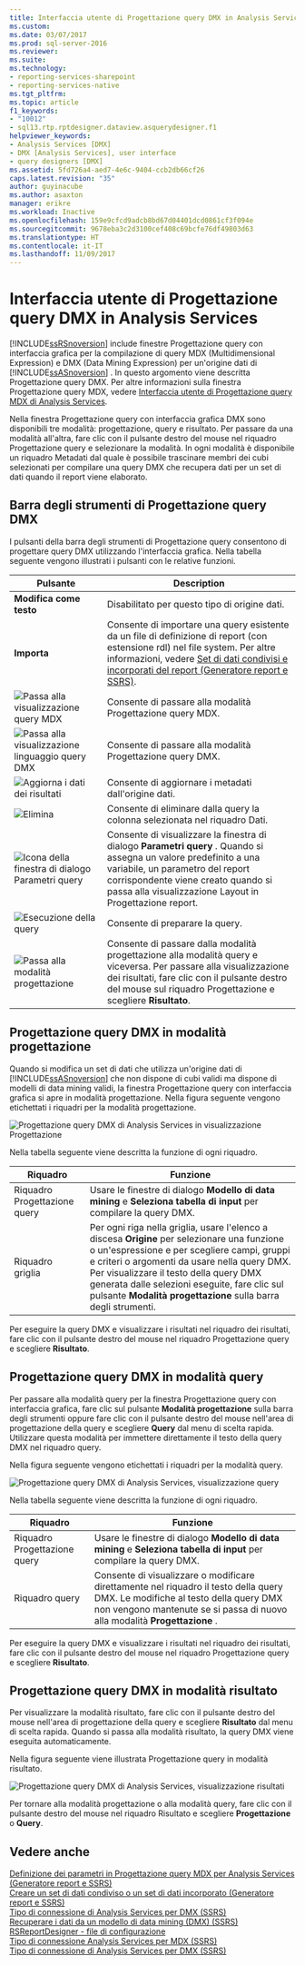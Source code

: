 ```yaml
---
title: Interfaccia utente di Progettazione query DMX in Analysis Services | Microsoft Docs
ms.custom: 
ms.date: 03/07/2017
ms.prod: sql-server-2016
ms.reviewer: 
ms.suite: 
ms.technology:
- reporting-services-sharepoint
- reporting-services-native
ms.tgt_pltfrm: 
ms.topic: article
f1_keywords:
- "10012"
- sql13.rtp.rptdesigner.dataview.asquerydesigner.f1
helpviewer_keywords:
- Analysis Services [DMX]
- DMX [Analysis Services], user interface
- query designers [DMX]
ms.assetid: 5fd726a4-aed7-4e6c-9404-ccb2db66cf26
caps.latest.revision: "35"
author: guyinacube
ms.author: asaxton
manager: erikre
ms.workload: Inactive
ms.openlocfilehash: 159e9cfcd9adcb8bd67d04401dcd0861cf3f094e
ms.sourcegitcommit: 9678eba3c2d3100cef408c69bcfe76df49803d63
ms.translationtype: HT
ms.contentlocale: it-IT
ms.lasthandoff: 11/09/2017
---
```

# <a name="analysis-services-dmx-query-designer-user-interface"></a>Interfaccia utente di Progettazione query DMX in Analysis Services
  [!INCLUDE[ssRSnoversion](../../includes/ssrsnoversion-md.md)] include finestre Progettazione query con interfaccia grafica per la compilazione di query MDX (Multidimensional Expression) e DMX (Data Mining Expression) per un'origine dati di [!INCLUDE[ssASnoversion](../../includes/ssasnoversion-md.md)] . In questo argomento viene descritta Progettazione query DMX. Per altre informazioni sulla finestra Progettazione query MDX, vedere [Interfaccia utente di Progettazione query MDX di Analysis Services](../../reporting-services/report-data/analysis-services-mdx-query-designer-user-interface.md).  
  
 Nella finestra Progettazione query con interfaccia grafica DMX sono disponibili tre modalità: progettazione, query e risultato. Per passare da una modalità all'altra, fare clic con il pulsante destro del mouse nel riquadro Progettazione query e selezionare la modalità. In ogni modalità è disponibile un riquadro Metadati dal quale è possibile trascinare membri dei cubi selezionati per compilare una query DMX che recupera dati per un set di dati quando il report viene elaborato.  
  
## <a name="graphical-dmx-query-designer-toolbar"></a>Barra degli strumenti di Progettazione query DMX  
 I pulsanti della barra degli strumenti di Progettazione query consentono di progettare query DMX utilizzando l'interfaccia grafica. Nella tabella seguente vengono illustrati i pulsanti con le relative funzioni.  
  
|Pulsante|Description|  
|------------|-----------------|  
|**Modifica come testo**|Disabilitato per questo tipo di origine dati.|  
|**Importa**|Consente di importare una query esistente da un file di definizione di report (con estensione rdl) nel file system. Per altre informazioni, vedere [Set di dati condivisi e incorporati del report &#40;Generatore report e SSRS&#41;](../../reporting-services/report-data/report-embedded-datasets-and-shared-datasets-report-builder-and-ssrs.md).|  
|![Passa alla visualizzazione query MDX](../../reporting-services/report-data/media/rsqdicon-commandtypemdx.gif "Passa alla visualizzazione query MDX")|Consente di passare alla modalità Progettazione query MDX.|  
|![Passa alla visualizzazione linguaggio query DMX](../../reporting-services/report-data/media/rsqdicon-commandtypedmx.gif "Passa alla visualizzazione linguaggio query DMX")|Consente di passare alla modalità Progettazione query DMX.|  
|![Aggiorna i dati dei risultati](../../reporting-services/report-data/media/rsqdicon-refresh.gif "Aggiorna i dati dei risultati")|Consente di aggiornare i metadati dall'origine dati.|  
|![Elimina](../../reporting-services/report-data/media/rsqdicon-delete.gif "Elimina")|Consente di eliminare dalla query la colonna selezionata nel riquadro Dati.|  
|![Icona della finestra di dialogo Parametri query](../../reporting-services/report-data/media/iconqueryparameter.gif "Icona della finestra di dialogo Parametri query")|Consente di visualizzare la finestra di dialogo **Parametri query** . Quando si assegna un valore predefinito a una variabile, un parametro del report corrispondente viene creato quando si passa alla visualizzazione Layout in Progettazione report.|  
|![Esecuzione della query](../../reporting-services/report-data/media/rsqdicon-run.gif "Esecuzione della query")|Consente di preparare la query.|  
|![Passa alla modalità progettazione](../../reporting-services/media/rsqdicon-designmode.gif "Passa alla modalità progettazione")|Consente di passare dalla modalità progettazione alla modalità query e viceversa. Per passare alla visualizzazione dei risultati, fare clic con il pulsante destro del mouse sul riquadro Progettazione e scegliere **Risultato**.|  
  
## <a name="graphical-dmx-query-designer-in-design-mode"></a>Progettazione query DMX in modalità progettazione  
 Quando si modifica un set di dati che utilizza un'origine dati di [!INCLUDE[ssASnoversion](../../includes/ssasnoversion-md.md)] che non dispone di cubi validi ma dispone di modelli di data mining validi, la finestra Progettazione query con interfaccia grafica si apre in modalità progettazione. Nella figura seguente vengono etichettati i riquadri per la modalità progettazione.  
  
 ![Progettazione query DMX di Analysis Services in visualizzazione Progettazione](../../reporting-services/report-data/media/rsqd-dsawas-dmx-designmode.gif "Progettazione query DMX di Analysis Services in visualizzazione Progettazione")  
  
 Nella tabella seguente viene descritta la funzione di ogni riquadro.  
  
|Riquadro|Funzione|  
|----------|--------------|  
|Riquadro Progettazione query|Usare le finestre di dialogo **Modello di data mining** e **Seleziona tabella di input** per compilare la query DMX.|  
|Riquadro griglia|Per ogni riga nella griglia, usare l'elenco a discesa **Origine** per selezionare una funzione o un'espressione e per scegliere campi, gruppi e criteri o argomenti da usare nella query DMX. Per visualizzare il testo della query DMX generata dalle selezioni eseguite, fare clic sul pulsante **Modalità progettazione** sulla barra degli strumenti.|  
  
 Per eseguire la query DMX e visualizzare i risultati nel riquadro dei risultati, fare clic con il pulsante destro del mouse nel riquadro Progettazione query e scegliere **Risultato**.  
  
## <a name="graphical-dmx-query-designer-in-query-mode"></a>Progettazione query DMX in modalità query  
 Per passare alla modalità query per la finestra Progettazione query con interfaccia grafica, fare clic sul pulsante **Modalità progettazione** sulla barra degli strumenti oppure fare clic con il pulsante destro del mouse nell'area di progettazione della query e scegliere **Query** dal menu di scelta rapida. Utilizzare questa modalità per immettere direttamente il testo della query DMX nel riquadro query.  
  
 Nella figura seguente vengono etichettati i riquadri per la modalità query.  
  
 ![Progettazione query DMX di Analysis Services, visualizzazione query](../../reporting-services/report-data/media/rsqd-dsawas-dmx-querymode.gif "Progettazione query DMX di Analysis Services, visualizzazione query")  
  
 Nella tabella seguente viene descritta la funzione di ogni riquadro.  
  
|Riquadro|Funzione|  
|----------|--------------|  
|Riquadro Progettazione query|Usare le finestre di dialogo **Modello di data mining** e **Seleziona tabella di input** per compilare la query DMX.|  
|Riquadro query|Consente di visualizzare o modificare direttamente nel riquadro il testo della query DMX. Le modifiche al testo della query DMX non vengono mantenute se si passa di nuovo alla modalità **Progettazione** .|  
  
 Per eseguire la query DMX e visualizzare i risultati nel riquadro dei risultati, fare clic con il pulsante destro del mouse nel riquadro Progettazione query e scegliere **Risultato**.  
  
## <a name="graphical-dmx-query-designer-in-result-mode"></a>Progettazione query DMX in modalità risultato  
 Per visualizzare la modalità risultato, fare clic con il pulsante destro del mouse nell'area di progettazione della query e scegliere **Risultato** dal menu di scelta rapida. Quando si passa alla modalità risultato, la query DMX viene eseguita automaticamente.  
  
 Nella figura seguente viene illustrata Progettazione query in modalità risultato.  
  
 ![Progettazione query DMX di Analysis Services, visualizzazione risultati](../../reporting-services/report-data/media/rsqd-dsawas-dmx-resultmode.gif "Progettazione query DMX di Analysis Services, visualizzazione risultati")  
  
 Per tornare alla modalità progettazione o alla modalità query, fare clic con il pulsante destro del mouse nel riquadro Risultato e scegliere **Progettazione** o **Query**.  
  
## <a name="see-also"></a>Vedere anche  
 [Definizione dei parametri in Progettazione query MDX per Analysis Services &#40;Generatore report e SSRS&#41;](../../reporting-services/report-data/define-parameters-in-the-mdx-query-designer-for-analysis-services.md)   
 [Creare un set di dati condiviso o un set di dati incorporato &#40;Generatore report e SSRS&#41;](../../reporting-services/report-data/create-a-shared-dataset-or-embedded-dataset-report-builder-and-ssrs.md)   
 [Tipo di connessione di Analysis Services per DMX &#40;SSRS&#41;](../../reporting-services/report-data/analysis-services-connection-type-for-dmx-ssrs.md)   
 [Recuperare i dati da un modello di data mining &#40;DMX&#41; &#40;SSRS&#41;](../../reporting-services/report-data/retrieve-data-from-a-data-mining-model-dmx-ssrs.md)   
 [RSReportDesigner - file di configurazione](../../reporting-services/report-server/rsreportdesigner-configuration-file.md)   
 [Tipo di connessione Analysis Services per MDX &#40;SSRS&#41;](../../reporting-services/report-data/analysis-services-connection-type-for-mdx-ssrs.md)   
 [Tipo di connessione di Analysis Services per DMX &#40;SSRS&#41;](../../reporting-services/report-data/analysis-services-connection-type-for-dmx-ssrs.md)  
  
  
